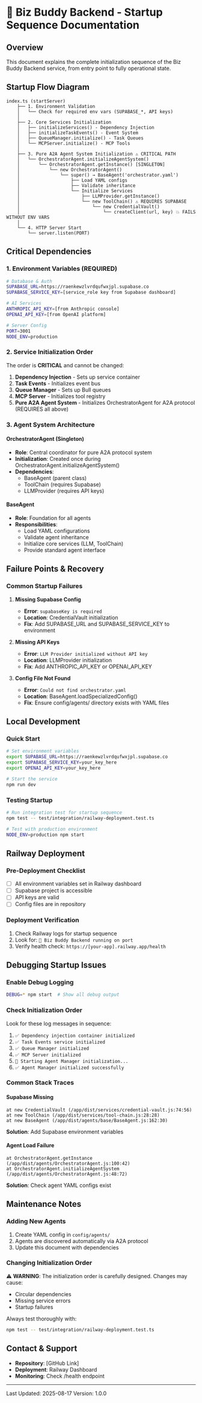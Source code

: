# 🚀 Biz Buddy Backend - Startup Sequence Documentation

## Overview
This document explains the complete initialization sequence of the Biz Buddy Backend service, from entry point to fully operational state.

## Startup Flow Diagram
```
index.ts (startServer)
    ├── 1. Environment Validation
    │   └── Check for required env vars (SUPABASE_*, API keys)
    │
    ├── 2. Core Services Initialization
    │   ├── initializeServices() - Dependency Injection
    │   ├── initializeTaskEvents() - Event System
    │   ├── QueueManager.initialize() - Task Queues
    │   └── MCPServer.initialize() - MCP Tools
    │
    ├── 3. Pure A2A Agent System Initialization ⚠️ CRITICAL PATH
    │   └── OrchestratorAgent.initializeAgentSystem()
    │       └── OrchestratorAgent.getInstance() [SINGLETON]
    │           └── new OrchestratorAgent()
    │               └── super() → BaseAgent('orchestrator.yaml')
    │                   ├── Load YAML configs
    │                   ├── Validate inheritance
    │                   └── Initialize Services
    │                       ├── LLMProvider.getInstance()
    │                       └── new ToolChain() ⚠️ REQUIRES SUPABASE
    │                           └── new CredentialVault()
    │                               └── createClient(url, key) 💥 FAILS WITHOUT ENV VARS
    │
    └── 4. HTTP Server Start
        └── server.listen(PORT)
```

## Critical Dependencies

### 1. Environment Variables (REQUIRED)
```bash
# Database & Auth
SUPABASE_URL=https://raenkewzlvrdqufwxjpl.supabase.co
SUPABASE_SERVICE_KEY=[service_role key from Supabase dashboard]

# AI Services  
ANTHROPIC_API_KEY=[from Anthropic console]
OPENAI_API_KEY=[from OpenAI platform]

# Server Config
PORT=3001
NODE_ENV=production
```

### 2. Service Initialization Order
The order is **CRITICAL** and cannot be changed:

1. **Dependency Injection** - Sets up service container
2. **Task Events** - Initializes event bus
3. **Queue Manager** - Sets up Bull queues
4. **MCP Server** - Initializes tool registry
5. **Pure A2A Agent System** - Initializes OrchestratorAgent for A2A protocol (REQUIRES all above)

### 3. Agent System Architecture

#### OrchestratorAgent (Singleton)
- **Role**: Central coordinator for pure A2A protocol system
- **Initialization**: Created once during OrchestratorAgent.initializeAgentSystem()
- **Dependencies**: 
  - BaseAgent (parent class)
  - ToolChain (requires Supabase)
  - LLMProvider (requires API keys)

#### BaseAgent
- **Role**: Foundation for all agents
- **Responsibilities**:
  - Load YAML configurations
  - Validate agent inheritance
  - Initialize core services (LLM, ToolChain)
  - Provide standard agent interface

## Failure Points & Recovery

### Common Startup Failures

1. **Missing Supabase Config**
   - **Error**: `supabaseKey is required`
   - **Location**: CredentialVault initialization
   - **Fix**: Add SUPABASE_URL and SUPABASE_SERVICE_KEY to environment

2. **Missing API Keys**
   - **Error**: `LLM Provider initialized without API key`
   - **Location**: LLMProvider initialization
   - **Fix**: Add ANTHROPIC_API_KEY or OPENAI_API_KEY

3. **Config File Not Found**
   - **Error**: `Could not find orchestrator.yaml`
   - **Location**: BaseAgent.loadSpecializedConfig()
   - **Fix**: Ensure config/agents/ directory exists with YAML files

## Local Development

### Quick Start
```bash
# Set environment variables
export SUPABASE_URL=https://raenkewzlvrdqufwxjpl.supabase.co
export SUPABASE_SERVICE_KEY=your_key_here
export OPENAI_API_KEY=your_key_here

# Start the service
npm run dev
```

### Testing Startup
```bash
# Run integration test for startup sequence
npm test -- test/integration/railway-deployment.test.ts

# Test with production environment
NODE_ENV=production npm start
```

## Railway Deployment

### Pre-Deployment Checklist
- [ ] All environment variables set in Railway dashboard
- [ ] Supabase project is accessible
- [ ] API keys are valid
- [ ] Config files are in repository

### Deployment Verification
1. Check Railway logs for startup sequence
2. Look for: `🌟 Biz Buddy Backend running on port`
3. Verify health check: `https://[your-app].railway.app/health`

## Debugging Startup Issues

### Enable Debug Logging
```bash
DEBUG=* npm start  # Show all debug output
```

### Check Initialization Order
Look for these log messages in sequence:
1. `✅ Dependency injection container initialized`
2. `✅ Task Events service initialized`
3. `✅ Queue Manager initialized`
4. `✅ MCP Server initialized`
5. `🤖 Starting Agent Manager initialization...`
6. `✅ Agent Manager initialized successfully`

### Common Stack Traces

#### Supabase Missing
```
at new CredentialVault (/app/dist/services/credential-vault.js:74:56)
at new ToolChain (/app/dist/services/tool-chain.js:28:28)
at new BaseAgent (/app/dist/agents/base/BaseAgent.js:162:30)
```
**Solution**: Add Supabase environment variables

#### Agent Load Failure
```
at OrchestratorAgent.getInstance (/app/dist/agents/OrchestratorAgent.js:100:42)
at OrchestratorAgent.initializeAgentSystem (/app/dist/agents/OrchestratorAgent.js:48:72)
```
**Solution**: Check agent YAML configs exist

## Maintenance Notes

### Adding New Agents
1. Create YAML config in `config/agents/`
2. Agents are discovered automatically via A2A protocol
3. Update this document with dependencies

### Changing Initialization Order
⚠️ **WARNING**: The initialization order is carefully designed. Changes may cause:
- Circular dependencies
- Missing service errors
- Startup failures

Always test thoroughly with:
```bash
npm test -- test/integration/railway-deployment.test.ts
```

## Contact & Support
- **Repository**: [GitHub Link]
- **Deployment**: Railway Dashboard
- **Monitoring**: Check /health endpoint

---
Last Updated: 2025-08-17
Version: 1.0.0